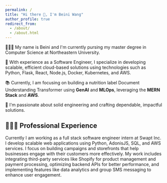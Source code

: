 ```yaml
---
permalink: /
title: "Hi there 👋, I'm Beini Wang"
author_profile: true
redirect_from: 
  - /about/
  - /about.html
---
```


👨🏻‍💻 My name is Beini and I'm currently pursing my master degree in Computer Science at Northeastern University.

👀 With experience as a Software Engineer, I specialize in developing scalable, efficient cloud-based solutions using technologies such as Python, Flask, React, Node.js, Docker, Kubernetes, and AWS.

📚 Currently, I am focusing on building a nutrition label Document Understanding Transformer using **GenAI** and **MLOps**, leveraging the **MERN Stack** and **AWS**.

🤖 I'm passionate about solid engineering and crafting dependable, impactful solutions. 

## 👨🏻‍🔬 Professional Experience

Currently I am working as a full stack software engineer intern at Swapt Inc. I develop scalable web applications using Python, AdonisJS, SQL, and AWS services. I focus on building campaigns and storefronts that help businesses engage with their customers more effectively. My work includes integrating third-party services like Shopify for product management and payment processing, optimizing backend APIs for better performance, and implementing features like data analytics and group SMS messaging to enhance user engagement.